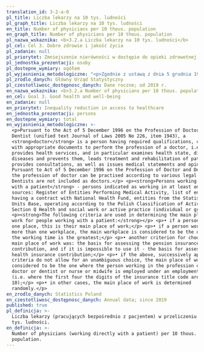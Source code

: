 ```yaml
---
translation_id: 3-2-a-0
pl_title: Liczba lekarzy na 10 tys. ludności
pl_graph_title: Liczba lekarzy na 10 tys. ludności
en_title: Number of physicians per 10 thous. population
en_graph_title: Number of physicians per 10 thous. population
pl_nazwa_wskaznika: <b>3.2.a Liczba lekarzy na 10 tys. ludności</b>
pl_cel: Cel 3. Dobre zdrowie i jakość życia
pl_zadanie: null
pl_priorytet: Zmniejszenie nierówności w dostępie do opieki zdrowotnej
pl_jednostka_prezentacji: osoby
pl_dostepne_wymiary: ogółem
pl_wyjasnienia_metodologiczne: "<p>Zgodnie z ustawą z dnia 5 grudnia 1996 r. o zawodach lekarza i lekarza dentysty (tekst jednolity: Dz. U. 2005 r. Nr 226 poz. 1943) <strong>lekarzem</strong> jest osoba posiadająca wymagane prawem kwalifikacje do wykonywania zawodu lekarza i wykonująca zawód, tj. udziela świadczeń zdrowotnych, w szczególności: bada stan zdrowia, rozpoznaje choroby i im zapobiega, prowadzi leczenie i rehabilitację chorych, udziela porad lekarskich, a także wydaje opinie i orzeczenia lekarskie. Zgodnie z w/w ustawą zawód lekarza może być wykonywany w różnych formach prawnych. Do lekarzy nie zaliczamy dentystów.</p> <p><strong>Pracujący bezpośrednio z pacjentem </strong> - są to osoby wykazane jako pracujące w przynajmniej jednym ze źródeł: RPWDL (Rejestr Podmiotów Wykonujących Działalność Leczniczą), NFZ (wykaz podmiotów mających podpisany kontrakt z NFZ), BJS (podmioty z Bazy Jednostek Statystycznych, działające według PKD w sekcji Q Opieka zdrowotna i pomoc społeczna) lub aktywnej praktyce (indywidualnej lub grupowej).</p> <p><strong>Przy wyznaczaniu głównego miejsca pracy dla osób pracujących z pacjentem stosuje się następujące kolejne kryteria:</strong></p> <p>• w przypadku, gdy osoba pracuje w jednym miejscu, jest to jej główne miejsce pracy;</p> <p>•\tw przypadku, gdy osoba pracuje w więcej niż jednym miejscu pracy, za główne, miejsce pracy uważa się to, w którym wymiar czasu pracy jest największy;</p> <p>• kolejnym kryterium wyboru głównego miejsca pracy były: podstawa wymiaru składki na ubezpieczenie emerytalne, a w razie niemożności jej wykorzystania – podstawa wymiaru składki na ubezpieczenie zdrowotne;</p> <p>• w przypadku, gdy powyższe, kolejno stosowane kryteria nie pozwalają na dokonanie jednoznacznego wyboru, za główne miejsce pracy uważa się to, w którym pracujący w zawodzie lekarza lub lekarza dentysty lub pielęgniarki lub położnej jest zatrudniony na umowę o pracę (tj. gdzie pierwsze cztery cyfry kodu tytułu ubezpieczenia to 01 10);</p> <p>•\tw pozostałych przypadkach, główne miejsce pracy ustalone jest losowo.</p>"
pl_zrodlo_danych: Główny Urząd Statystyczny
pl_czestotliwosc_dostępnosc_danych: Dane roczne; od 2019 r.
en_nazwa_wskaznika: <b>3.2.a Number of physicians per 10 thous. population</b>
en_cel: Goal 3. Good health and well-being
en_zadanie: null
en_priorytet: Inequality reduction in access to healthcare
en_jednostka_prezentacji: persons
en_dostepne_wymiary: total
en_wyjasnienia_metodologiczne: >-
  <p>Pursuant to the Act of 5 December 1996 on the Profession of Doctor and
  Dentist (unified text Journal of Laws 2005 No 226, item 1943), a
  <strong>doctor</strong> is a person having required qualifications, confirmed
  with appropriate documents to perform the profession of a doctor, i.e. who
  provides health services, and in particular examines health state, diagnoses
  diseases and prevents them, leads treatment and rehabilitation of patients,
  provides consultations, as well as issues medical statements and opinions.
  Pursuant to Act of 5 December 1996 on the Profession of Doctor and Dentist,
  the profession of doctor can be practised according to various legal forms.
  Dentists are not included as doctors.</p> <p><strong>Persons working directly
  with a patient</strong> - persons indicated as working in at least one of the
  sources: Register of Entities Performing Medical Activity, list of entities
  having a contract with National Health Fund, entities from the Statistical
  Units Base, operating according to the Polish Classification of Activity in
  Section Q Health and social work or active practice (individual or group).</p>
  <p><strong>The following criteria are used in determining the main place of
  work for people working with a patient:</strong></p> <p>• if a person works in
  one place, this is their main place of work;</p> <p>• if a person works in
  more than one workplace, the main workplace is considered to be the one where
  the working time is the greatest;</p> <p>• another criterion for choosing the
  main place of work was: the basis for assessing the pension insurance
  contribution, and if it is impossible to use it - the basis for assessing the
  health insurance contribution;</p> <p>• if the above, successively applied
  criteria do not allow for an unambiguous choice, the main place of work is
  considered to be the one where the person working in the profession of a
  doctor or dentist or nurse or midwife is employed under an employment contract
  (i.e. where the first four the digits of the insurance title code are 01
  10);</p> <p>• in other cases, the main place of work is determined
  randomly.</p>
en_zrodlo_danych: Statistics Poland
en_czestotliwosc_dostępnosc_danych: Annual data; since 2019
published: true
pl_definicja: >-
  Liczba lekarzy (pracujących bezpośrednio z pacjentem) w przeliczeniu na 10
  tys. ludności.
en_definicja: >-
  Number of physicians (working directly with a patient) per 10 thous.
  population.
---
```

